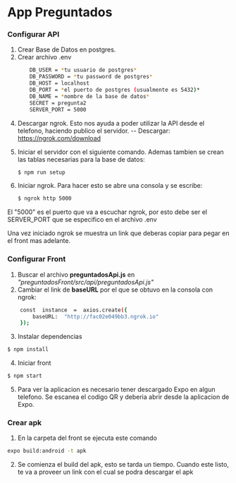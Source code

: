 # App Preguntados

### Configurar API

1. Crear Base de Datos en postgres.
2. Crear archivo .env

```sh
       DB_USER = *tu usuario de postgres*
       DB_PASSWORD = *tu password de postgres*
       DB_HOST = localhost
       DB_PORT = *el puerto de postgres (usualmente es 5432)*
       DB_NAME = *nombre de la base de datos*
       SECRET = pregunta2
       SERVER_PORT = 5000
```

4. Descargar ngrok. Esto nos ayuda a poder utilizar la API desde el telefono, haciendo publico el servidor.
   -- Descargar: https://ngrok.com/download

5. Iniciar el servidor con el siguiente comando. Ademas tambien se crean las tablas necesarias para la base de datos:

   ```sh
   $ npm run setup
   ```

6. Iniciar ngrok. Para hacer esto se abre una consola y se escribe:

   ```sh
   $ ngrok http 5000
   ```

El "5000" es el puerto que va a escuchar ngrok, por esto debe ser el SERVER_PORT que se especifico en el archivo .env

Una vez iniciado ngrok se muestra un link que deberas copiar para pegar en el front mas adelante.

### Configurar Front

1. Buscar el archivo **preguntadosApi.js** en _"preguntadosFront/src/api/preguntadosApi.js"_
2. Cambiar el link de **baseURL** por el que se obtuvo en la consola con ngrok:

```sh
    const  instance  =  axios.create({
	    baseURL:  "http://fac02e049bb3.ngrok.io"
    });
```

3. Instalar dependencias

```sh
$ npm install
```

4. Iniciar front

```sh
$ npm start
```

5. Para ver la aplicacion es necesario tener descargado Expo en algun telefono. Se escanea el codigo QR y deberia abrir desde la aplicacion de Expo.

### Crear apk

1. En la carpeta del front se ejecuta este comando

```sh
expo build:android -t apk
```

2. Se comienza el build del apk, esto se tarda un tiempo. Cuando este listo, te va a proveer un link con el cual se podra descargar el apk

